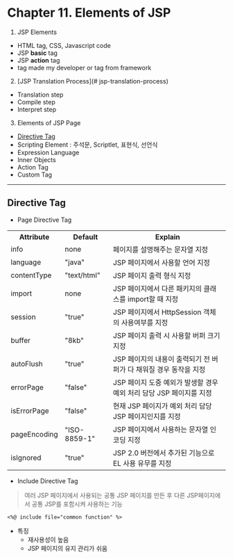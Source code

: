 # Chapter 11. Elements of JSP

1. JSP Elements
- HTML tag, CSS, Javascript code
- JSP <b>basic</b> tag
- JSP <b>action</b> tag
- tag made my developer or tag from framework


2. [JSP Translation Process](# jsp-translation-process)
  - Translation step
  - Compile step
  - Interpret step


3. Elements of JSP Page
- [Directive Tag](#)
- Scripting Element : 주석문, Scriptlet, 표현식, 선언식
- Expression Language
- Inner Objects
- Action Tag
- Custom Tag

<hr>

## Directive Tag
- Page Directive Tag
<table>
    <tr>
        <th>Attribute</th>
        <th>Default</th>
        <th>Explain</th>
    </tr>
    <tr>
        <td>info</td>
        <td>none</td>
        <td>페이지를 설명해주는 문자열 지정</td>
    </tr>
    <tr>
        <td>language</td>
        <td>"java"</td>
        <td>JSP 페이지에서 사용할 언어 지정</td>
    </tr>
    <tr>
        <td>contentType</td>
        <td>"text/html"</td>
        <td>JSP 페이지 출력 형식 지정</td>
    </tr>
    <tr>
        <td>import</td>
        <td>none</td>
        <td>JSP 페이지에서 다른 패키지의 클래스를 import할 때 지정</td>
    </tr>
    <tr>
        <td>session</td>
        <td>"true"</td>
        <td>JSP 페이지에서 HttpSession 객체의 사용여부를 지정</td>
    </tr>
    <tr>
        <td>buffer</td>
        <td>"8kb"</td>
        <td>JSP 페이지 출력 시 사용할 버퍼 크기 지정</td>
    </tr>
    <tr>
        <td>autoFlush</td>
        <td>"true"</td>
        <td>JSP 페이지의 내용이 출력되기 전 버퍼가 다 채워질 경우 동작을 지정</td>
    </tr>
    <tr>
        <td>errorPage</td>
        <td>"false"</td>
        <td>JSP 페이지 도중 예외가 발생할 경우 예외 처리 담당 JSP 페이지를 지정</td>
    </tr>
    <tr>
        <td>isErrorPage</td>
        <td>"false"</td>
        <td>현재 JSP 페이지가 예외 처리 담당 JSP 페이지인지를 지정</td>
    </tr>
    <tr>
        <td>pageEncoding</td>
        <td>"ISO-8859-1"</td>
        <td>JSP 페이지에서 사용하는 문자열 인코딩 지정</td>
    </tr>
    <tr>
        <td>isIgnored</td>
        <td>"true"</td>
        <td>JSP 2.0 버전에서 추가된 기능으로 EL 사용 유무를 지정</td>
    </tr>
</table>

- Include Directive Tag
> 여러 JSP 페이지에서 사용되는 공통 JSP 페이지를 만든 후 다른 JSP페이지에서 공통 JSP를 포함시켜 사용하는 기능

<pre><code><%@ include file="common function" %></code></pre>
- 특징
  - 재사용성이 높음
  - JSP 페이지의 유지 관리가 쉬움








